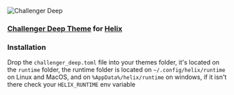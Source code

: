 ![Challenger Deep](https://challenger-deep-theme.github.io/images/logo.png)

### [Challenger Deep Theme](https://challenger-deep-theme.github.io/) for [Helix](https://github.com/helix-editor/helix)

### Installation
Drop the `challenger_deep.toml` file into your themes folder, it's located on the `runtime` folder,
the runtime folder is located on `~/.config/helix/runtime` on Linux and MacOS, and on `%AppData%/helix/runtime` on windows,
if it isn't there check your `HELIX_RUNTIME` env variable